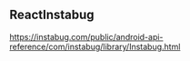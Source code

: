 ## ReactInstabug

https://instabug.com/public/android-api-reference/com/instabug/library/Instabug.html
